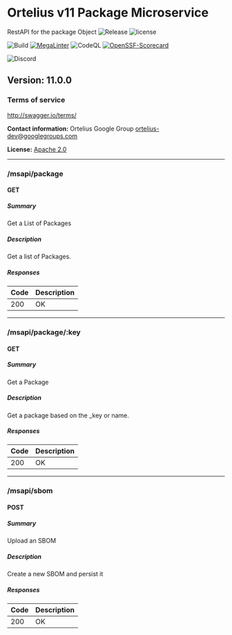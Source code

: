 # Ortelius v11 Package Microservice
RestAPI for the package Object
![Release](https://img.shields.io/github/v/release/ortelius/scec-deppkg?sort=semver)
![license](https://img.shields.io/github/license/ortelius/scec-deppkg)

![Build](https://img.shields.io/github/actions/workflow/status/ortelius/scec-deppkg/build-push-chart.yml)
[![MegaLinter](https://github.com/ortelius/scec-deppkg/workflows/MegaLinter/badge.svg?branch=main)](https://github.com/ortelius/scec-deppkg/actions?query=workflow%3AMegaLinter+branch%3Amain)
![CodeQL](https://github.com/ortelius/scec-deppkg/workflows/CodeQL/badge.svg)
[![OpenSSF-Scorecard](https://api.securityscorecards.dev/projects/github.com/ortelius/scec-deppkg/badge)](https://api.securityscorecards.dev/projects/github.com/ortelius/scec-deppkg)

![Discord](https://img.shields.io/discord/722468819091849316)

## Version: 11.0.0

### Terms of service
<http://swagger.io/terms/>

**Contact information:**
Ortelius Google Group
ortelius-dev@googlegroups.com

**License:** [Apache 2.0](http://www.apache.org/licenses/LICENSE-2.0.html)

---
### /msapi/package

#### GET
##### Summary

Get a List of Packages

##### Description

Get a list of Packages.

##### Responses

| Code | Description |
| ---- | ----------- |
| 200 | OK |

---
### /msapi/package/:key

#### GET
##### Summary

Get a Package

##### Description

Get a package based on the _key or name.

##### Responses

| Code | Description |
| ---- | ----------- |
| 200 | OK |

---
### /msapi/sbom

#### POST
##### Summary

Upload an SBOM

##### Description

Create a new SBOM and persist it

##### Responses

| Code | Description |
| ---- | ----------- |
| 200 | OK |
